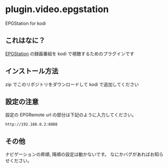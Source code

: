 plugin.video.epgstation
===

EPGStation for kodi

## これはなに？

[EPGStation](https://github.com/l3tnun/EPGStation) の録画番組を kodi で視聴するためのプラグインです

## インストール方法
zip でこのリポジトリをダウンロードして kodi で追加してください

## 設定の注意

設定の EPGRemote url の部分は下記のように入力してください。

`http://192.168.0.2:8888`

## その他

ナビゲーションの昇順, 降順の設定は動かないです。
なにかバグがあればお知らせください。